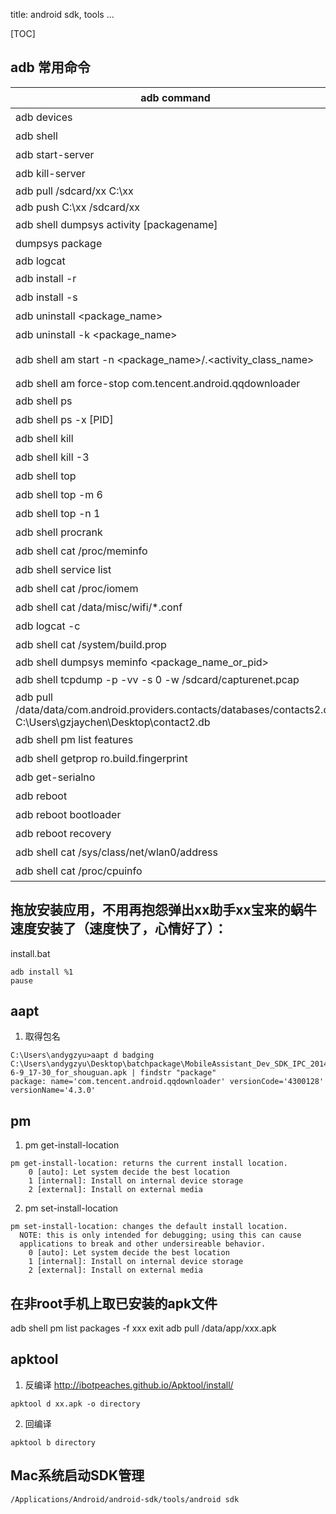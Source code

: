 title: android sdk, tools ...

[TOC]

## adb 常用命令
                              
| adb command                   | 说明                                              |
| ----------------------------- | ------------------------------------------------- |
| adb devices                   | 列出所有android设备 |
| adb shell                     | 多设备时，使用-s参数指定设备，比如: adb -s 04bef3bb0044becd shell |
| adb start-server              | 启动adb服务 |
| adb kill-server               | 关闭adb服务， adb shell 连接不上时可以尝试这个命令                    |
| adb pull /sdcard/xx C:\xx     ||
| adb push C:\xx /sdcard/xx     ||
| adb shell dumpsys activity [packagename] | 查看活动页面 | 
| dumpsys package | 查看所有安装的包信息 |
| adb logcat | |
| adb install -r <apkfile> | 更新安装(保留数据和缓存文件) |
| adb install -s <apkfile> | 安装到sdk卡 |
| adb uninstall <package_name> | 卸载 |
| adb uninstall -k <package_name> | 卸载app，但保留数据和缓存文件 |
| adb shell am start -n <package_name>/.<activity_class_name> | 启动应用，比如 adb shell am start com.tencent.android.qqdownloader/com.tencent.assistantv2.activity.MainActivity |
| adb shell am force-stop com.tencent.android.qqdownloader||
| adb shell ps | 查看进程列表 |
| adb shell ps -x [PID] | 查看指定进程状态 |
| adb shell kill <pid> | 杀死一个进程 |
| adb shell kill -3 <pid> | 输出一个进程状态 |
| adb shell top | 查看内存（VSS RSS）和CPU使用情况 |
| adb shell top -m 6 | 查看占用内存前6的app |
| adb shell top -n 1 | 刷新一次内存信息，然后返回 |
| adb shell procrank | 查询各进程内存使用情况 |
| adb shell cat /proc/meminfo | 查看当前内存占用 |
| adb shell service list | 查看后台services信息 |
| adb shell cat /proc/iomem | 查看IO内存分区 |
| adb shell cat /data/misc/wifi/*.conf | 查看wifi密码 |
| adb logcat -c | 清除log缓存 |
| adb shell cat /system/build.prop | 获取设备名称 |
| adb shell dumpsys meminfo <package_name_or_pid> | | 
| adb shell tcpdump -p -vv -s 0 -w /sdcard/capturenet.pcap | tcpdump包 |
| adb pull /data/data/com.android.providers.contacts/databases/contacts2.db C:\Users\gzjaychen\Desktop\contact2.db| 获取联系人db |
| adb shell pm list features | 查看手机feature |
| adb shell getprop ro.build.fingerprint | 查看fingerprint |
| adb get-serialno | 查看序列号 |
| adb reboot | 重启机器 |
| adb reboot bootloader | 重启到bootloader,即刷机模式 |
| adb reboot recovery | 重启到recovery，即恢复模式 |
| adb shell cat /sys/class/net/wlan0/address | 获取机器MAC地址 |
| adb shell cat /proc/cpuinfo | 获取CPU序列号 |


## 拖放安装应用，不用再抱怨弹出xx助手xx宝来的蜗牛速度安装了（速度快了，心情好了）：
install.bat
```
adb install %1
pause
```

## aapt
1. 取得包名
```
C:\Users\andygzyu>aapt d badging C:\Users\andygzyu\Desktop\batchpackage\MobileAssistant_Dev_SDK_IPC_2014-6-9_17-30_for_shouguan.apk | findstr "package"
package: name='com.tencent.android.qqdownloader' versionCode='4300128' versionName='4.3.0'
```

## pm
1. pm get-install-location

```
pm get-install-location: returns the current install location.
    0 [auto]: Let system decide the best location
    1 [internal]: Install on internal device storage
    2 [external]: Install on external media
```
2. pm set-install-location

```
pm set-install-location: changes the default install location.
  NOTE: this is only intended for debugging; using this can cause
  applications to break and other undersireable behavior.
    0 [auto]: Let system decide the best location
    1 [internal]: Install on internal device storage
    2 [external]: Install on external media
```

## 在非root手机上取已安装的apk文件
adb shell
pm list packages -f xxx
exit
adb pull /data/app/xxx.apk

## apktool
1. 反编译
http://ibotpeaches.github.io/Apktool/install/
```
apktool d xx.apk -o directory
```
2. 回编译
```
apktool b directory
```

##  Mac系统启动SDK管理
`/Applications/Android/android-sdk/tools/android sdk`




